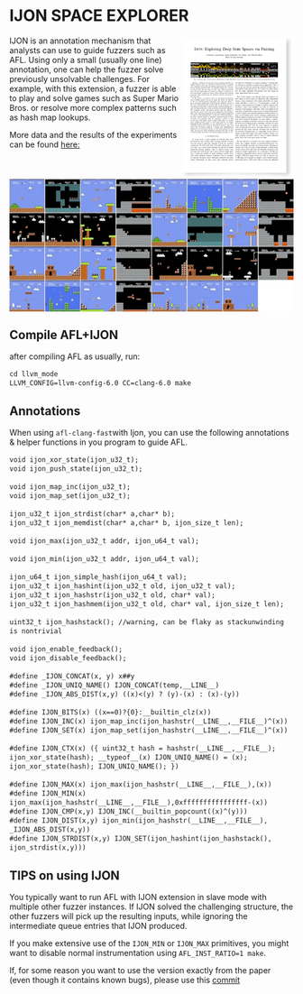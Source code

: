 IJON SPACE EXPLORER
======

<p>
<a href="https://www.syssec.ruhr-uni-bochum.de/media/emma/veroeffentlichungen/2020/02/27/IJON-Oakland20.pdf"> <img title="" src="img/paper.png" alt="loading-ag-167" align="right" width="200"></a>

IJON is an annotation mechanism that analysts can use to guide fuzzers such as AFL. Using only a small (usually one line) annotation, one can help the fuzzer solve previously unsolvable challenges. For example, with this extension, a fuzzer is able to play and solve games such as Super Mario Bros. or resolve more complex patterns such as hash map lookups.

</p>







More data and the results of the experiments can be found 
<a href="https://github.com/RUB-SysSec/ijon-data/tree/master/ijon-data">here:<br>

<img title="" src="/img/demo.gif" alt="" width="550" align="center">
</a>

## Compile AFL+IJON

after compiling AFL as usually, run:

```
cd llvm_mode
LLVM_CONFIG=llvm-config-6.0 CC=clang-6.0 make
```

## Annotations

When using  `afl-clang-fast`with Ijon, you can use the following annotations & helper functions in you program to guide AFL.

```
void ijon_xor_state(ijon_u32_t);
void ijon_push_state(ijon_u32_t);

void ijon_map_inc(ijon_u32_t);
void ijon_map_set(ijon_u32_t);

ijon_u32_t ijon_strdist(char* a,char* b);
ijon_u32_t ijon_memdist(char* a,char* b, ijon_size_t len);

void ijon_max(ijon_u32_t addr, ijon_u64_t val);

void ijon_min(ijon_u32_t addr, ijon_u64_t val);

ijon_u64_t ijon_simple_hash(ijon_u64_t val);
ijon_u32_t ijon_hashint(ijon_u32_t old, ijon_u32_t val);
ijon_u32_t ijon_hashstr(ijon_u32_t old, char* val);
ijon_u32_t ijon_hashmem(ijon_u32_t old, char* val, ijon_size_t len);

uint32_t ijon_hashstack(); //warning, can be flaky as stackunwinding is nontrivial

void ijon_enable_feedback();
void ijon_disable_feedback();

#define _IJON_CONCAT(x, y) x##y
#define _IJON_UNIQ_NAME() IJON_CONCAT(temp,__LINE__)
#define _IJON_ABS_DIST(x,y) ((x)<(y) ? (y)-(x) : (x)-(y))

#define IJON_BITS(x) ((x==0)?{0}:__builtin_clz(x))
#define IJON_INC(x) ijon_map_inc(ijon_hashstr(__LINE__,__FILE__)^(x))
#define IJON_SET(x) ijon_map_set(ijon_hashstr(__LINE__,__FILE__)^(x))

#define IJON_CTX(x) ({ uint32_t hash = hashstr(__LINE__,__FILE__); ijon_xor_state(hash); __typeof__(x) IJON_UNIQ_NAME() = (x); ijon_xor_state(hash); IJON_UNIQ_NAME(); })

#define IJON_MAX(x) ijon_max(ijon_hashstr(__LINE__,__FILE__),(x))
#define IJON_MIN(x) ijon_max(ijon_hashstr(__LINE__,__FILE__),0xffffffffffffffff-(x))
#define IJON_CMP(x,y) IJON_INC(__builtin_popcount((x)^(y)))
#define IJON_DIST(x,y) ijon_min(ijon_hashstr(__LINE__,__FILE__), _IJON_ABS_DIST(x,y))
#define IJON_STRDIST(x,y) IJON_SET(ijon_hashint(ijon_hashstack(), ijon_strdist(x,y)))
```

## TIPS on using IJON

You typically want to run AFL with IJON extension in slave mode with multiple other fuzzer instances. If IJON solved the challenging structure, the other fuzzers will pick up the resulting inputs, while ignoring the intermediate queue entries that IJON produced.   

If you make extensive use of the `IJON_MIN` or `IJON_MAX` primitives, you might want to disable normal instrumentation using  `AFL_INST_RATIO=1 make`. 

If, for some reason you want to use the version exactly from the paper (even though it contains known bugs), please use this [commit](https://github.com/RUB-SysSec/ijon/tree/a66bc074598bf81f836c777d15e25060d3ef091b)
